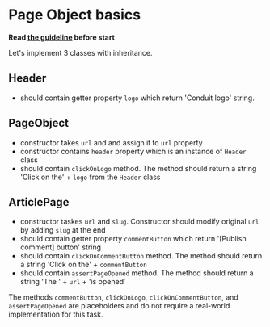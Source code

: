 # Page Object basics

**Read [the guideline](https://github.com/mate-academy/js_task-guideline/blob/master/README.md) before start**

Let's implement 3 classes with inheritance.

## Header

- should contain getter property `logo` which return 'Conduit logo' string.

## PageObject

- constructor takes `url` and and assign it to `url` property
- constructor contains `header` property which is an instance of `Header` class
- should contain `clickOnLogo` method. The method should return a string 'Click on the' + `logo` from the `Header` class

## ArticlePage

- constructor taskes `url` and `slug`. Constructor should modify original `url` by adding `slug` at the end
- should contain getter property `commentButton` which return '[Publish comment] button' string
- should contain `clickOnCommentButton` method. The method should return a string 'Click on the' + `commentButton`
- should contain `assertPageOpened` method. The method should return a string 'The ' + `url` + 'is opened`

The methods `commentButton`, `clickOnLogo`, `clickOnCommentButton`, and `assertPageOpened` are placeholders and do not require a real-world implementation for this task.
